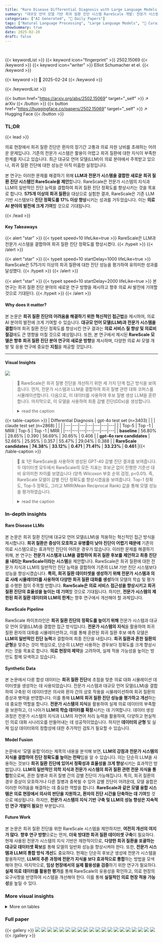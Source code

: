 ```yaml
---
title: "Rare Disease Differential Diagnosis with Large Language Models at Scale: From Abdominal Actinomycosis to Wilson's Disease"
summary: "대규모 언어 모델 기반 희귀 질환 진단 시스템 RareScale 개발: 전문가 시스템과 결합, 진단 정확도 17% 향상"
categories: ["AI Generated", "🤗 Daily Papers"]
tags: ["Natural Language Processing", "Large Language Models", "🏢 Curai Health",]
showSummary: true
date: 2025-02-20
draft: false
---
```


<br>

{{< keywordList >}}
{{< keyword icon="fingerprint" >}} 2502.15069 {{< /keyword >}}
{{< keyword icon="writer" >}} Elliot Schumacher et el. {{< /keyword >}}
 
{{< keyword >}} 🤗 2025-02-24 {{< /keyword >}}
 
{{< /keywordList >}}

{{< button href="https://arxiv.org/abs/2502.15069" target="_self" >}}
↗ arXiv
{{< /button >}}
{{< button href="https://huggingface.co/papers/2502.15069" target="_self" >}}
↗ Hugging Face
{{< /button >}}




### TL;DR


{{< lead >}}

의료 현장에서 희귀 질환 진단은 환자의 장기간 고통과 의료 자원 낭비를 초래하는 어려운 문제입니다. 기존의 전문가 시스템은 활용이 어렵고 희귀 질환에 대한 지식이 부족한 한계를 지니고 있습니다.  최근 대규모 언어 모델(LLM)이 의료 분야에서 주목받고 있으나, 희귀 질환 진단에 대한 성능은 아직 미흡한 실정입니다.

본 연구는 이러한 문제를 해결하기 위해 **LLM과 전문가 시스템을 결합한 새로운 희귀 질환 진단 시스템인 RareScale을 제안**합니다. RareScale은 전문가 시스템의 지식과 LLM의 일반적인 진단 능력을 결합하여 희귀 질환 진단 정확도를 향상시키는 것을 목표로 합니다.  **575개 이상의 희귀 질환**을 대상으로 실험한 결과, RareScale은 기존 LLM 기반 시스템보다 **진단 정확도를 17% 이상 향상**시키는 성과를 거두었습니다. 이는 **의료 AI 분야의 발전에 크게 기여**할 것으로 기대됩니다.

{{< /lead >}}


#### Key Takeaways

{{< alert "star" >}}
{{< typeit speed=10 lifeLike=true >}} RareScale은 LLM과 전문가 시스템을 결합하여 희귀 질환 진단 정확도를 향상시켰다. {{< /typeit >}}
{{< /alert >}}

{{< alert "star" >}}
{{< typeit speed=10 startDelay=1000 lifeLike=true >}} RareScale은 575가지 이상의 희귀 질환에 대한 진단 성능을 평가하여 유의미한 성과를 달성했다. {{< /typeit >}}
{{< /alert >}}

{{< alert "star" >}}
{{< typeit speed=10 startDelay=2000 lifeLike=true >}} 본 연구는 희귀 질환 진단 분야의 새로운 연구 방향을 제시하고 향후 의료 AI 발전에 기여할 것으로 기대된다. {{< /typeit >}}
{{< /alert >}}

#### Why does it matter?
본 논문은 **희귀 질환 진단의 어려움을 해결하기 위한 혁신적인 접근법**을 제시하여, 의료 AI 분야의 발전에 크게 기여할 수 있습니다. **대규모 언어 모델(LLM)과 전문가 시스템을 결합**하여 희귀 질환 진단 정확도를 향상시킨 연구 결과는 **의료 서비스 질 향상 및 의료비 절감**에도 큰 영향을 미칠 것으로 예상됩니다. 또한, 본 연구에서 제시된 **RareScale 모델은 향후 희귀 질환 진단 분야 연구의 새로운 방향**을 제시하며, 다양한 의료 AI 모델 개발 및 응용 연구에 중요한 **지침**을 제공할 것입니다.

------
#### Visual Insights



![](https://arxiv.org/html/2502.15069/extracted/6205376/images/rare_disease.002.png)

> 🔼 RareScale은 희귀 질병 진단을 개선하기 위한 세 가지 단계 접근 방식을 보여줍니다. 먼저, 전문가 시스템과 LLM을 결합하여 희귀 질병 관련 대화 코퍼스를 시뮬레이션합니다. 다음으로, 이 데이터를 사용하여 후보 질병 생성 LLM을 훈련합니다. 마지막으로, 이 모델을 사용하여 최종 감별 진단(DDx)을 생성합니다.
> <details>
> <summary>read the caption</summary>
> Figure 1: An overview of RareScale. Our approach consists of three stages. First, we simulate a corpus of rare disease chats ( §3 and Figure 2). Then, we train a candidate generation LLM (§4.1). Finally, we perform inference to generate a final DDx (§4.2).
> </details>





{{< table-caption >}}
| Differential Diagnosis | gpt-4o test set (n=3403) |  |  | claude test set (n=2868) |  |  |
|---|---|---|---|---|---|---|
|  | Top-5 | Top -1 | MRR | Top-5 | Top -1 | MRR |
|---|---|---|---|---|---|---|
| **baseline** | 56.80% | 28.65% | 0.390 | 56.69% | 30.65% | 0.406 |
| **gpt-4o rare candidates** | 52.66% | 25.95% | 0.357 | 55.47% | 29.04% | 0.388 |
| **RareScale candidates** | **74.38%** | **33.12%** | **0.471** | **71.41%** | **33.23%** | **0.461** |{{< /table-caption >}}

> 🔼 표 1은 RareScale을 사용하여 생성된 GPT-40 감별 진단 결과를 보여줍니다.  두 데이터셋 모두에서 RareScale의 모든 지표는 후보군 없이 진행한 기준선 대비 유의미한 차이를 보였습니다 (양측 Wilcoxon 부호 순위 검정, p<0.01).  즉, RareScale 모델이 감별 진단 정확도를 향상시켰음을 보여줍니다.  Top-1 정확도, Top-5 정확도, 그리고 MRR(Mean Reciprocal Rank) 값을 통해 모델 성능을 평가하였습니다.
> <details>
> <summary>read the caption</summary>
> Table 1: Performance on generated gpt-4o ddx task. All metrics for RareScale on both datasets (see bolded) are significant using a two-sided Wilcoxon signed-rank test with p<0.01𝑝0.01p<0.01italic_p < 0.01 compared to the no candidates baseline.
> </details>





### In-depth insights


#### Rare Disease LLMs
본 논문은 희귀 질환 진단에 대규모 언어 모델(LLM)을 적용하는 혁신적인 접근 방식을 제시합니다. **희귀 질환은 증상이 모호하고 유병률이 낮아 진단이 어렵기 때문에** 기존의 의료 시스템으로는 효과적인 진단이 어려운 경우가 많습니다. 이러한 문제를 해결하기 위해, 본 연구는 **전문가 시스템과 LLM을 결합하여 희귀 질환 후보를 제안하고 최종 진단을 내리는 RareScale이라는 시스템**을 제안합니다. RareScale은 희귀 질환에 대한 전문가 지식과 LLM의 일반적인 진단 능력을 결합하여 기존의 LLM 기반 진단 시스템보다 성능을 향상시켰습니다. **특히, 희귀 질환 데이터셋을 생성하기 위해 전문가 시스템과 의료 사례 시뮬레이터를 사용하여 다양한 희귀 질환 대화를 생성**하여 모델의 학습 및 평가를 수행한 점이 주목할 만합니다.  **RareScale은 의료 서비스 접근성을 향상시키고 희귀 질환 진단의 효율성을 높이는 데 기여**할 것으로 기대됩니다. 하지만,  **전문가 시스템의 제한된 희귀 질환 데이터와 LLM의 한계**는 향후 연구에서 개선해야 할 과제입니다.

#### RareScale Pipeline
RareScale 파이프라인은 **희귀 질환 진단의 정확도를 높이기 위해** 전문가 시스템과 대규모 언어 모델(LLM)을 결합한 접근 방식입니다.  **전문가 시스템의 지식**을 활용하여 희귀 질환 환자의 대화를 시뮬레이션하고, 이를 통해 훈련된 희귀 질환 후보 예측 모델은 **LLM의 일반적인 진단 능력**과 결합하여 최종 진단을 내립니다.  **희귀 질환과 흔한 질환의 균형**을 맞추는 것이 핵심으로, 단순히 LLM만 사용하는 경우보다 정확도를 크게 향상시키는 것을 목표로 합니다.  **의료 현장의 제약**을 고려하여, 실제 적용 가능성을 높이는 방안도 함께 모색하고 있습니다.

#### Synthetic Data
본 논문에서 다룬 합성 데이터는 **희귀 질환 진단**에 초점을 맞춘 의료 대화 시뮬레이션 데이터셋을 생성하는 데 사용되었습니다. 전문가 시스템과 대규모 언어 모델(LLM)을 결합하여 구축된 이 데이터셋은 의사와 환자 간의 상호 작용을 시뮬레이션하여 희귀 질환의 증상과 병력을 반영합니다. 이를 통해 **LLM의 희귀 질환 진단 성능을 평가하고 개선**하는 데 중요한 역할을 합니다.  **전문가 시스템의 지식**을 활용하여 실제 의료 데이터의 부족함을 보완하고, 더 나아가 **LLM의 학습 데이터를 확장**시키는 데 기여합니다. 데이터 생성 과정은 전문가 시스템의 지식과 LLM의 자연어 처리 능력을 활용하여, 다양하고 현실적인 의료 대화 시나리오를 만들어내는 데 성공적이었습니다.  하지만 **데이터의 균형** 및 실제 임상 데이터와의 정합성에 대한 추가적인 검토가 필요할 수 있습니다.

#### Model Fusion
논문에서 '모델 융합'이라는 제목의 내용을 분석해 보면, **LLM의 강점과 전문가 시스템의 지식을 결합하여 진단 정확도를 높이는 전략**임을 알 수 있습니다.  이는 단순히 LLM을 사용하는 것보다 **희귀 질환 진단에 있어서 정확성과 효율성을 크게 향상**시키는 효과적인 방법입니다.  **LLM의 일반적인 의학 지식과 전문가 시스템의 희귀 질환 관련 전문 지식을 통합**함으로써, 흔한 질병과 희귀 질병 간의 감별 진단이 가능해집니다.  특히, 희귀 질환의 경우 증상이 모호하거나 다른 질병과 중복될 수 있어 감별 진단이 어려운데, 모델 융합은 이러한 어려움을 해결하는 데 중요한 역할을 합니다.  **RareScale과 같은 모델 융합 시스템은 의료 현장에서 의사의 판단을 지원하고, 환자의 진단 시간을 단축하는 데 기여**할 것으로 예상됩니다.  하지만, **전문가 시스템의 지식 기반 구축 및 LLM의 성능 향상은 지속적인 연구 개발이 필요**한 부분입니다.

#### Future Work
본 논문은 희귀 질환 진단을 위한 RareScale 시스템을 제안하지만, **여전히 개선의 여지가 많다.**  **향후 연구 방향**으로는 먼저, **더욱 방대한 희귀 질환 데이터셋 구축**이 필요하다. 현재 사용된 전문가 시스템의 지식 기반은 제한적이므로,  **다양한 희귀 질환을 포괄하는 대규모 데이터셋 확보**를 통해 모델의 일반화 성능을 향상시켜야 한다.  또한, **전문가 시스템과 LLM의 통합 방식 개선**도 중요하다. 현재는 단순히 후보군 생성에 전문가 시스템을 활용하지만, **LLM의 추론 과정에 전문가 지식을 보다 효과적으로 통합**하는 방법을 모색해야 한다.  마지막으로, **임상 현장에서의 실제 활용성을 검증**하기 위한 연구가 필요하다.  **실제 의료 데이터를 활용한 평가**를 통해 RareScale의 유용성을 확인하고, 의료 현장의 요구사항을 반영하여 시스템을 개선해야 한다. 이를 통해 **실질적인 의료 현장 적용 가능성**을 높일 수 있다.


### More visual insights




<details>
<summary>More on tables
</summary>


{{< table-caption >}}
| DDx LLM | Exact | Extremely Rel. | Relevant | Somewhat Rel. | Unrelated |
|---|---|---|---|---|---| 
| **baseline gpt-4o** | 22.8% | 19.9% | 4.9% | 21.0% | 31.3% |
| **RareScale gpt-4o** | 55.8% | 8.8% | 2.3% | 12.8% | 20.2% |
| **baseline claude** | 19.2% | 16.9% | 3.9% | 14.5% | 45.6% |
| **RareScale claude** | 56.8% | 10.7% | 1.6% | 10.6% | 20.4% |
| **baseline Llama 3.3 70b** | 20.3% | 19.3% | 5.3% | 21.7% | 33.5% |
| **RareScale Llama 3,3 70b** | 47.3% | 12.2% | 3.3% | 15.4% | 21.9% |{{< /table-caption >}}
> 🔼 표 2는 RareScale 후보군을 추가한 LLM과 추가하지 않은 LLM의 DDx 생성 성능을 비교한 결과를 보여줍니다. '완벽 일치'부터 '무관'까지 다양한 유사성 범주에 걸쳐 LLM 판정 결과를 제시하며, gpt-4o 및 claude 테스트 세트의 결과를 통합하여 분석합니다.  RareScale이 DDx 정확도를 향상시키는 데 기여하는지, 그리고 어떤 유사성 범주에서 성능 향상이 두드러지는지를 보여주는 표입니다.
> <details>
> <summary>read the caption</summary>
> Table 2: We compare LLM baseline DDx generation performance to LLMs with addition of RareScale candidates. We report the LLM as judge results across several categories of similarity, ranging from Exact Match to Unrelated. We combine gpt-4o and claude test sets for this analysis.
> </details>

{{< table-caption >}}
| Training Dataset | Training Size | gpt-4o test set (n=3403) Top-5 | gpt-4o test set (n=3403) Top-1 | gpt-4o test set (n=3403) MRR | claude test set (n=2868) Top-5 | claude test set (n=2868) Top-1 | claude test set (n=2868) MRR |
|---|---|---|---|---|---|---|---| 
| **claude** | 8837 | 48.37% | 34.12% | 0.4007 | 64.92% | 45.64% | 0.5371 |
| **gpt-4o** | 21782 | 88.04% | 63.88% | 0.7410 | 44.18% | 28.45% | 0.3490 |
| **gpt-4o downsampled** | 8813 | 70.88% | 47.90% | 0.5742 | 37.20% | 23.25% | 0.2884 |
| **gpt-4o + claude** | 30619 | 88.80% | 64.21% | 0.7463 | 77.82% | 56.35% | 0.6526 |{{< /table-caption >}}
> 🔼 표 3은 후보 생성 작업에 대한 평가 결과를 보여줍니다. MRR, 상위 5개, 상위 1개 정확도를 사용하여 평가했습니다.  Claude 데이터, gpt-4o 데이터, 그리고 두 데이터 모두를 사용하여 훈련된 모델을 평가하고, Claude 및 gpt-4o 테스트 세트에서 별도로 평가했습니다.  Claude 훈련 세트의 크기와 유사하도록 다운샘플링된 gpt-4o 데이터 세트를 사용하여 훈련된 모델도 포함되어 있습니다.
> <details>
> <summary>read the caption</summary>
> Table 3: Evaluation on the candidate generation task, with MRR, Top-5 and Top-1 Accuracy. We evaluate on models only trained on claude data, gpt-4o data, and both, and evaluate separately on claude and gpt-4o test sets. We include a model trained on a downsampled set of gpt-4o data that approximates the size of the claude training set.
> </details>

{{< table-caption >}}
| Dx Category | Top K Accuracy | Top 1 Accuracy | MRR | N |
|---|---|---|---|---|
| Congenital disorders due to abnormal fetal development | 0.533 | 0.433 | 0.458 | 30 |
| Immune system disorders | 0.548 | 0.190 | 0.295 | 42 |
| End organ damage secondary to other disorders | 0.583 | 0.083 | 0.222 | 36 |
| Disorders with excess or abnormal fluid accumulation | 0.603 | 0.256 | 0.370 | 78 |
| Disorders of the hematopoietic and lymphatic systems | 0.667 | 0.000 | 0.306 | 6 |
| Drug induced injury alias adverse drug effects | 0.699 | 0.192 | 0.361 | 73 |
| Degenerative disorders | 0.704 | 0.241 | 0.391 | 108 |
| Infectious disease alias infections | 0.711 | 0.278 | 0.424 | 862 |
| Neoplastic disease | 0.721 | 0.236 | 0.384 | 330 |
| Disorders involving cysts stones or calculi | 0.722 | 0.611 | 0.650 | 18 |
| Impaired cardiovascular function | 0.738 | 0.359 | 0.486 | 390 |
| Disorders due to toxic or chemical or radiation injury | 0.745 | 0.398 | 0.523 | 98 |
| Musculoskeletal disorders | 0.750 | 0.292 | 0.467 | 24 |
| Non-infectious inflammatory disease | 0.753 | 0.326 | 0.477 | 384 |
| Metabolic disorders | 0.778 | 0.333 | 0.482 | 144 |
| Bleeding disorders and coagulopathies | 0.783 | 0.267 | 0.449 | 60 |
| Disorders of thorax cardiovascular system and lymphatic ducts | 0.783 | 0.522 | 0.590 | 23 |
| Endocrine disease | 0.788 | 0.417 | 0.547 | 132 |
| Fibrosis or scarring of visceral organ | 0.796 | 0.245 | 0.436 | 49 |
| Neuropsychiatric disorders | 0.803 | 0.439 | 0.573 | 66 |
| Disorders secondary to trauma | 0.806 | 0.361 | 0.519 | 36 |
| Impaired fluid flow within hollow viscus or viscera non-vascular | 0.833 | 0.583 | 0.649 | 24 |
| Multisystem disorders | 0.833 | 0.667 | 0.708 | 6 |
| Disorders associated with pregnancy | 0.833 | 0.542 | 0.663 | 24 |
| Inherited congenital or degenerative disorders | 0.847 | 0.458 | 0.588 | 144 |
| Miscellaneous mechanical disorders | 0.861 | 0.542 | 0.655 | 72 |
| Kidney and urinary tract disorders | 0.875 | 0.458 | 0.654 | 24 |
| Disorders due to mechanical tear or trauma or visceral erosion | 0.875 | 0.667 | 0.764 | 24 |
| Disorders of abdomen digestive system and/or nutrition | 0.889 | 0.389 | 0.573 | 18 |
| Disorders due to nutritional and/or vitamin deficiency | 0.917 | 0.611 | 0.738 | 36 |
| Electrophysiological neurological disorders | 0.917 | 0.542 | 0.687 | 24 |
| Disorders of smooth muscle contraction and/or relaxation | 0.944 | 0.722 | 0.801 | 18 |{{< /table-caption >}}
> 🔼 표 4는 RareScale 모델의 성능을 질병 범주별로 세분화하여 보여줍니다. 이 표는 본 논문의 표 1에서 gpt-40를 사용한 RareScale 모델의 성능을 기반으로 하며, 각 질병이 여러 범주에 속할 수 있다는 점을 명시하고 있습니다.  각 질병 범주에 대해 Top-K 정확도, Top-1 정확도, MRR(Mean Reciprocal Rank) 값과 데이터 수(N)을 제시하여 RareScale 모델이 다양한 질병 범주에서 어느 정도의 성능을 보이는지 상세히 분석한 결과를 보여줍니다.
> <details>
> <summary>read the caption</summary>
> Table 4: Performance from RareScale, gpt-4o in Table 1 broken down by disease category. Note that a disease may fall into multiple categories.
> </details>

{{< table-caption >}}
| generation model | split | size | findings | messages |
|---|---|---|---|---|
| **gpt-4o** | train | 21782 | 11.88 ± 1.91 | 17.54 ± 3.58 |
|  | val | 3404 | 11.69 ± 2.08 | 17.31 ± 3.78 |
|  | test | 3403 | 11.66 ± 2.05 | 17.27 ± 3.69 |
| **claude** | train | 8837 | 11.88 ± 1.90 | 14.54 ± 3.47 |
|  | val | 2868 | 11.69 ± 2.04 | 14.11 ± 3.38 |
|  | test | 2868 | 11.70 ± 2.08 | 14.30 ± 3.48 |{{< /table-caption >}}
> 🔼 표 5는 훈련, 검증 및 테스트 세트에 대한 통계를 보여줍니다.  세트의 채팅 수, 평균 발견 수와 표준 편차, 그리고 평균 메시지 수와 표준 편차를 포함합니다. 이는 모델 훈련 및 평가에 사용된 데이터의 크기와 다양성을 이해하는 데 도움이 됩니다.
> <details>
> <summary>read the caption</summary>
> Table 5: Data statistics for train, validation, and test sets. We include the number of chats, the average number of findings and standard deviation, and the average number of messages and standard deviation.
> </details>

{{< table-caption >}}
| Synthetic | Annotator | Disease | Reasoning |
|---|---|---|---| 
| yes | yes | histoplasma meningitis | This disease is possible because the patient’s history of lymphoma and transplant makes them immunocompromised, which increases their risk of histoplasmosis meningitis. The histoplasmosis meningitis could cause this patient’s symptoms of nausea/vomiting, fever/chills, and severe headache. |
| yes | yes | cerebral malaria | This disease is possible because urinary and bowel incontinence, intractable headache, visual loss/retinopathy, and fever point to an infectious cerebral process that could be caused by cerebral malaria. |
| yes | yes | neurogenic osteoarthropathy alias charcot_joint_disease | This could be possible charcot joint disease, which is set off by trauma to a neuropathic extremity and can cause joint pain. Although Charcot’s is technically most common in the foot, it can also extend to any major joint like the knees, shoulder, hip, etc. |
| yes | yes | glaucoma acute angle closure | Blurriness with rainbow rings/halos, nausea/vomiting, headache, decreased vision, and sudden onset are all symptoms of acute angle-closure glaucoma. |
| yes | yes | cytomegalovirus infection disseminated | This disease is possible because the patient is immunocompromised by their organ transplant, and their symptoms of vision changes, diarrhea, fever, chills, vomiting, and myalgias are consistent with a disseminated cytomegalovirus infection. |
| yes | no | cutaneous anthrax | Lack of bump/ulcer/eschar. though presence of pruritis and exposure to possible animals infected as a vet, symptoms are nonspecific. |
| yes | no | herpes zoster | This disease is not possible because although herpes zoster can have peripheral symptoms including this patient’s myalgia, headache, and abdominal pain, this patient does not have the characteristic dermatomal rash, skin changes, or skin-level pain of herpes zoster. |
| no | no | pulmonary aspergillosis invasive type | This disease is not possible because the patient is not immunocompromised, has not had recent surgeries or pneumonia, or chemotherapy, and does not have a cough, which I would expect from pulmonary aspergillosis since it is an opportunistic pulmonary infection. |
| no | no | henoch schonlein syndrome alias henoch-schonlein purpura | This disease is not possible because the patient does not report the purpura around the legs/gluteus that is characteristic for Henoch Schonlein purpura. The patient is also not in the typical age group for this disease, which primarily is in pediatric populations. |
| no | yes | bronchial asthma | This disease is possible because of the patient’s history of dyspnea at rest and worse with activity. The urinary frequency could also be related because there are positive associations between bronchial asthma and increased urge to urinate. |{{< /table-caption >}}
> 🔼 표 6은 주석 작업에서 나온 샘플 설명을 보여줍니다. 질병 열이 어떤 질병을 주석 처리하도록 요청받았는지 나타내는 것을 참고하세요. 양성 합성 레이블의 경우 예상 질병이고, 음성의 경우 예상되지 않습니다.
> <details>
> <summary>read the caption</summary>
> Table 6: Sample explanations from the annotation task. Note that the disease column indicates which disease they were asked to annotate against – this is the expected disease for the positive synthetic labels, but is not expected for the negative ones.
> </details>

{{< table-caption >}}
|                     | **gpt-4o chats** |                     |                     |                     | **claude chats** |                     |                     |
| :------------------ | :----------------: | :----------------: | :----------------: | :----------------: | :----------------: | :----------------: | :----------------: |
| **gpt-4o only**    |      88.28%       |      63.13%       |      0.7384       |      47.25%       |      31.80%       |      0.3817       |
| **claude only**   |      48.38%       |      34.43%       |      0.4025       |      65.93%       |      45.71%       |      0.5415       |
| **combined**       |      88.57%       |      64.10%       |      0.7444       |      79.64%       |      57.46%       |      0.6675       |
| Top K              |     Top-1          |      MRR           |  Top K              |      Top-1          |      MRR          |{{< /table-caption >}}
> 🔼 표 7은 검증 세트에 대한 후보 생성 지표를 보여줍니다.  gpt-40 전용, claude 전용, 그리고 두 모델을 결합한 경우에 대한 상위 1개, 상위 5개 정확도 및 MRR(평균 역순위) 점수를 보여줍니다. 이 표는 RareScale 모델의 후보 생성 성능을 평가하는 데 사용됩니다.
> <details>
> <summary>read the caption</summary>
> Table 7: Candidate generation metrics for validation set.
> </details>

</details>




### Full paper

{{< gallery >}}
<img src="paper_images/1.png" class="grid-w50 md:grid-w33 xl:grid-w25" />
<img src="paper_images/2.png" class="grid-w50 md:grid-w33 xl:grid-w25" />
<img src="paper_images/3.png" class="grid-w50 md:grid-w33 xl:grid-w25" />
<img src="paper_images/4.png" class="grid-w50 md:grid-w33 xl:grid-w25" />
<img src="paper_images/5.png" class="grid-w50 md:grid-w33 xl:grid-w25" />
<img src="paper_images/6.png" class="grid-w50 md:grid-w33 xl:grid-w25" />
<img src="paper_images/7.png" class="grid-w50 md:grid-w33 xl:grid-w25" />
<img src="paper_images/8.png" class="grid-w50 md:grid-w33 xl:grid-w25" />
<img src="paper_images/9.png" class="grid-w50 md:grid-w33 xl:grid-w25" />
<img src="paper_images/10.png" class="grid-w50 md:grid-w33 xl:grid-w25" />
<img src="paper_images/11.png" class="grid-w50 md:grid-w33 xl:grid-w25" />
<img src="paper_images/12.png" class="grid-w50 md:grid-w33 xl:grid-w25" />
<img src="paper_images/13.png" class="grid-w50 md:grid-w33 xl:grid-w25" />
<img src="paper_images/14.png" class="grid-w50 md:grid-w33 xl:grid-w25" />
<img src="paper_images/15.png" class="grid-w50 md:grid-w33 xl:grid-w25" />
<img src="paper_images/16.png" class="grid-w50 md:grid-w33 xl:grid-w25" />
<img src="paper_images/17.png" class="grid-w50 md:grid-w33 xl:grid-w25" />
<img src="paper_images/18.png" class="grid-w50 md:grid-w33 xl:grid-w25" />
<img src="paper_images/19.png" class="grid-w50 md:grid-w33 xl:grid-w25" />
<img src="paper_images/20.png" class="grid-w50 md:grid-w33 xl:grid-w25" />
{{< /gallery >}}